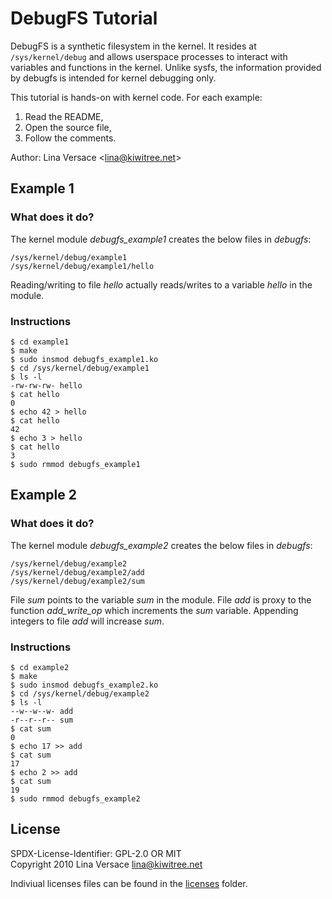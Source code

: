 # DebugFS Tutorial

DebugFS is a synthetic filesystem in the kernel. It resides at
`/sys/kernel/debug` and allows userspace processes to interact with variables
and functions in the kernel. Unlike sysfs, the information provided by debugfs
is intended for kernel debugging only.

This tutorial is hands-on with kernel code. For each example:

  1. Read the README,
  2. Open the source file,
  3. Follow the comments.

Author: Lina Versace <<lina@kiwitree.net>>

## Example 1

### What does it do?

The kernel module *debugfs_example1* creates the below files in *debugfs*:

    /sys/kernel/debug/example1
    /sys/kernel/debug/example1/hello

Reading/writing to file *hello* actually reads/writes to a variable *hello* in
the module.

### Instructions

    $ cd example1
    $ make
    $ sudo insmod debugfs_example1.ko
    $ cd /sys/kernel/debug/example1
    $ ls -l
    -rw-rw-rw- hello
    $ cat hello
    0
    $ echo 42 > hello
    $ cat hello
    42
    $ echo 3 > hello
    $ cat hello
    3
    $ sudo rmmod debugfs_example1

## Example 2

### What does it do?

The kernel module *debugfs_example2* creates the below files in *debugfs*:

    /sys/kernel/debug/example2
    /sys/kernel/debug/example2/add
    /sys/kernel/debug/example2/sum

File *sum* points to the variable *sum* in the module. File *add* is proxy to
the function *add_write_op* which increments the *sum* variable. Appending
integers to file *add* will increase *sum*.

### Instructions

    $ cd example2
    $ make
    $ sudo insmod debugfs_example2.ko
    $ cd /sys/kernel/debug/example2
    $ ls -l
    --w--w--w- add
    -r--r--r-- sum
    $ cat sum
    0
    $ echo 17 >> add
    $ cat sum
    17
    $ echo 2 >> add
    $ cat sum
    19
    $ sudo rmmod debugfs_example2

## License

SPDX-License-Identifier: GPL-2.0 OR MIT\
Copyright 2010 Lina Versace <lina@kiwitree.net>

Indiviual licenses files can be found in the [licenses](./licenses) folder.

